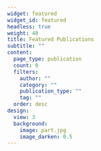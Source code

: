 ```yaml
---
widget: featured
widget_id: featured
headless: true
weight: 40
title: Featured Publications
subtitle: ""
content:
  page_type: publication
  count: 0
  filters:
    author: ""
    category: ""
    publication_type: ""
    tag: ""
  order: desc
design:
  view: 3
  background:
    image: part.jpg
    image_darken: 0.5
---
```

